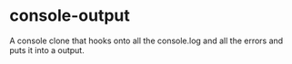 # console-output
A console clone that hooks onto all the console.log and all the errors and puts it into a output. 
